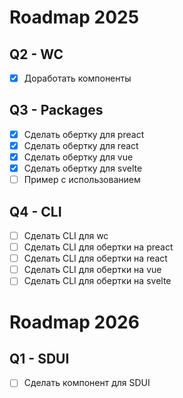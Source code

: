 # Roadmap 2025

## Q2 - WC
- [x] Доработать компоненты

## Q3 - Packages
- [x] Сделать обертку для preact
- [x] Сделать обертку для react
- [x] Сделать обертку для vue
- [x] Сделать обертку для svelte
- [ ] Пример с использованием

## Q4 - CLI
- [ ] Сделать CLI для wc
- [ ] Сделать CLI для обертки на preact
- [ ] Сделать CLI для обертки на react
- [ ] Сделать CLI для обертки на vue
- [ ] Сделать CLI для обертки на svelte

# Roadmap 2026

## Q1 - SDUI
- [ ] Сделать компонент для SDUI